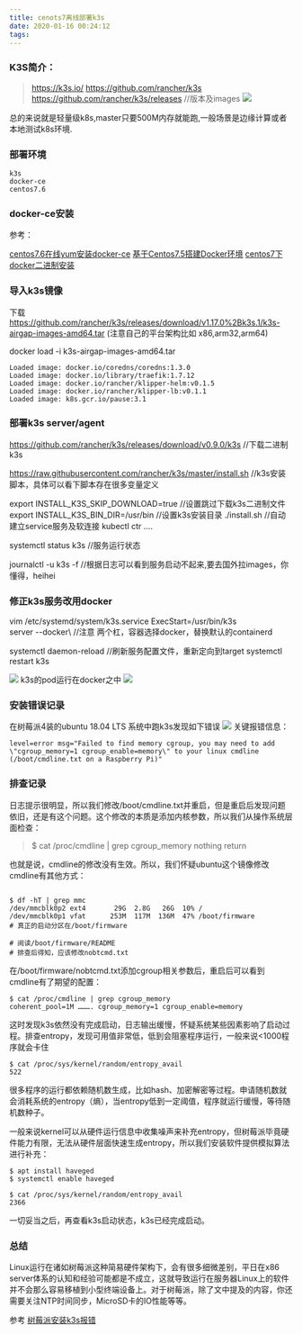 ```yaml
---
title: cenots7离线部署k3s
date: 2020-01-16 00:24:12
tags:
---
```


### K3S简介：
> https://k3s.io/
> https://github.com/rancher/k3s
> https://github.com/rancher/k3s/releases      //版本及images
![](https://tva1.sinaimg.cn/large/006tNbRwgy1gb315kdc6qj31ag0heq89.jpg)

总的来说就是轻量级k8s,master只要500M内存就能跑,一般场景是边缘计算或者本地测试k8s环境.

###  部署环境
```
k3s      
docker-ce
centos7.6
```

### docker-ce安装
参考：

[centos7.6在线yum安装docker-ce](https://www.cnblogs.com/xiaochina/p/11518007.html)
[基于Centos7.5搭建Docker环境](https://www.cnblogs.com/xiaochina/p/7074796.html)
[centos7下docker二进制安装](https://www.cnblogs.com/xiaochina/p/10469715.html)

###  导入k3s镜像
下载 https://github.com/rancher/k3s/releases/download/v1.17.0%2Bk3s.1/k3s-airgap-images-amd64.tar  (注意自己的平台架构比如 x86,arm32,arm64)

docker load -i k3s-airgap-images-amd64.tar 
```
Loaded image: docker.io/coredns/coredns:1.3.0
Loaded image: docker.io/library/traefik:1.7.12
Loaded image: docker.io/rancher/klipper-helm:v0.1.5
Loaded image: docker.io/rancher/klipper-lb:v0.1.1
Loaded image: k8s.gcr.io/pause:3.1
```

### 部署k3s server/agent
https://github.com/rancher/k3s/releases/download/v0.9.0/k3s   //下载二进制k3s

https://raw.githubusercontent.com/rancher/k3s/master/install.sh    //k3s安装脚本，具体可以看下脚本存在很多变量定义

export INSTALL_K3S_SKIP_DOWNLOAD=true           //设置跳过下载k3s二进制文件
export INSTALL_K3S_BIN_DIR=/usr/bin       //设置k3s安装目录
./install.sh       //自动建立service服务及软连接  kubectl ctr  ....

systemctl status k3s    //服务运行状态

journalctl -u k3s -f     //根据日志可以看到服务启动不起来,要去国外拉images，你懂得，heihei

### 修正k3s服务改用docker
vim /etc/systemd/system/k3s.service
ExecStart=/usr/bin/k3s \
server --docker\              //注意 两个杠，容器选择docker，替换默认的containerd

systemctl daemon-reload    //刷新服务配置文件，重新定向到target
systemctl restart k3s

![](https://tva1.sinaimg.cn/large/006tNbRwgy1gb31og03w8j30t70dr0u4.jpg)
k3s的pod运行在docker之中
![](https://tva1.sinaimg.cn/large/006tNbRwgy1gb31onpelnj312k0faq6h.jpg)


### 安装错误记录
在树莓派4装的ubuntu 18.04 LTS 系统中跑k3s发现如下错误
![](https://tva1.sinaimg.cn/large/007S8ZIlgy1ge3n7e4opzj31fr0u07wi.jpg)
关键报错信息：
```
level=error msg="Failed to find memory cgroup, you may need to add \"cgroup_memory=1 cgroup_enable=memory\" to your linux cmdline (/boot/cmdline.txt on a Raspberry Pi)"
```

### 排查记录
日志提示很明显，所以我们修改/boot/cmdline.txt并重启，但是重启后发现问题依旧，还是有这个问题。这个修改的本质是添加内核参数，所以我们从操作系统层面检查：

> $ cat /proc/cmdline | grep cgroup_memory
> nothing return

也就是说，cmdline的修改没有生效。所以，我们怀疑ubuntu这个镜像修改cmdline有其他方式：
```

$ df -hT | grep mmc
/dev/mmcblk0p2 ext4       29G  2.8G   26G  10% /
/dev/mmcblk0p1 vfat      253M  117M  136M  47% /boot/firmware
# 真正的启动分区在/boot/firmware

# 阅读/boot/firmware/README
# 排查后得知，应该修改nobtcmd.txt
```

在/boot/firmware/nobtcmd.txt添加cgroup相关参数后，重启后可以看到cmdline有了期望的配置：

```
$ cat /proc/cmdline | grep cgroup_memory
coherent_pool=1M ………. cgroup_memory=1 cgroup_enable=memory
```

这时发现k3s依然没有完成启动，日志输出缓慢，怀疑系统某些因素影响了启动过程。排查entropy，发现可用值非常低，低到会阻塞程序运行，一般来说<1000程序就会卡住
```
$ cat /proc/sys/kernel/random/entropy_avail
522
```

很多程序的运行都依赖随机数生成，比如hash、加密解密等过程。申请随机数就会消耗系统的entropy（熵），当entropy低到一定阈值，程序就运行缓慢，等待随机数种子。

一般来说kernel可以从硬件运行信息中收集噪声来补充entropy，但树莓派毕竟硬件能力有限，无法从硬件层面快速生成entropy，所以我们安装软件提供模拟算法进行补充：

```
$ apt install haveged 
$ systemctl enable haveged

$ cat /proc/sys/kernel/random/entropy_avail
2366
```

一切妥当之后，再查看k3s启动状态，k3s已经完成启动。

### 总结

Linux运行在诸如树莓派这种简易硬件架构下，会有很多细微差别，平日在x86 server体系的认知和经验可能都是不成立，这就导致运行在服务器Linux上的软件并不会那么容易移植到小型终端设备上。对于树莓派，除了文中提及的内容，你还需要关注NTP时间同步，MicroSD卡的IO性能等等。


参考
[树莓派安装k3s报错](https://my.oschina.net/u/4407852/blog/3198647/print)

